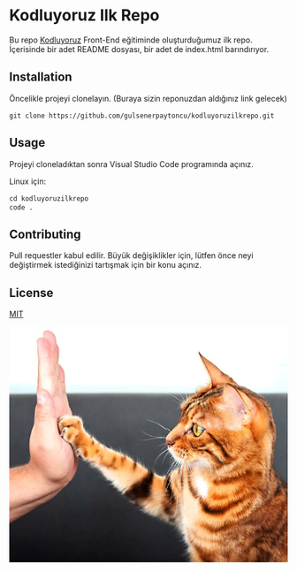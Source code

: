 # Kodluyoruz Ilk Repo
Bu repo [Kodluyoruz](https://www.kodluyoruz.org/) Front-End eğitiminde oluşturduğumuz ilk repo. İçerisinde bir adet README dosyası, bir adet de index.html barındırıyor.

## Installation
Öncelikle projeyi clonelayın. (Buraya sizin reponuzdan aldığınız link gelecek)
```
git clone https://github.com/gulsenerpaytoncu/kodluyoruzilkrepo.git
```
## Usage
Projeyi cloneladıktan sonra Visual Studio Code programında açınız.

Linux için:

```
cd kodluyoruzilkrepo
code .
```
## Contributing
Pull requestler kabul edilir. Büyük değişiklikler için, lütfen önce neyi değiştirmek istediğinizi tartışmak için bir konu açınız.
## License
[MIT](https://choosealicense.com/licenses/mit/)

![Projeme Saglik](high-five.JPG)